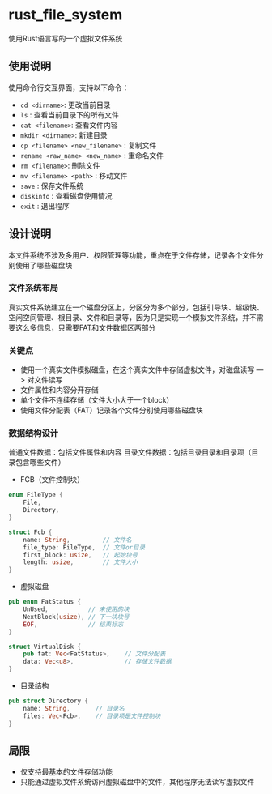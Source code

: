 # rust_file_system
使用Rust语言写的一个虚拟文件系统

## 使用说明
使用命令行交互界面，支持以下命令：
* `cd <dirname>`: 更改当前目录
* `ls` : 查看当前目录下的所有文件
* `cat <filename>`: 查看文件内容
* `mkdir <dirname>`: 新建目录
* `cp <filename> <new_filename>` : 复制文件
* `rename <raw_name> <new_name>` : 重命名文件
* `rm <filename>`: 删除文件
* `mv <filename> <path>` : 移动文件
* `save` : 保存文件系统
* `diskinfo` : 查看磁盘使用情况
* `exit` : 退出程序

## 设计说明
本文件系统不涉及多用户、权限管理等功能，重点在于文件存储，记录各个文件分别使用了哪些磁盘块

### 文件系统布局
真实文件系统建立在一个磁盘分区上，分区分为多个部分，包括引导块、超级快、空闲空间管理、根目录、文件和目录等，因为只是实现一个模拟文件系统，并不需要这么多信息，只需要FAT和文件数据区两部分

### 关键点
* 使用一个真实文件模拟磁盘，在这个真实文件中存储虚拟文件，对磁盘读写 —> 对文件读写
* 文件属性和内容分开存储
* 单个文件不连续存储（文件大小大于一个block）
* 使用文件分配表（FAT）记录各个文件分别使用哪些磁盘块

### 数据结构设计
普通文件数据：包括文件属性和内容
目录文件数据：包括目录目录和目录项（目录包含哪些文件）
* FCB（文件控制块）
```rust
enum FileType {
    File,
    Directory,
}

struct Fcb {
    name: String,         // 文件名
    file_type: FileType,  // 文件or目录
    first_block: usize,   // 起始块号
    length: usize,        // 文件大小
}
```
* 虚拟磁盘
```rust
pub enum FatStatus {
    UnUsed,           // 未使用的块
    NextBlock(usize), // 下一块块号
    EOF,              // 结束标志
}

struct VirtualDisk {
    pub fat: Vec<FatStatus>,    // 文件分配表
    data: Vec<u8>,              // 存储文件数据
}
```
* 目录结构
```rust
pub struct Directory {
    name: String,       // 目录名
    files: Vec<Fcb>,    // 目录项是文件控制块
}
```

## 局限
* 仅支持最基本的文件存储功能
* 只能通过虚拟文件系统访问虚拟磁盘中的文件，其他程序无法读写虚拟文件